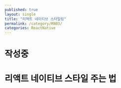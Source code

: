 ```yaml
---
published: true
layout: single
title: "리액트 네이티브 스타일링"
permalink: /category/RN03/
categories: ReactNative
---
```


# 작성중

# 리액트 네이티브 스타일 주는 법
